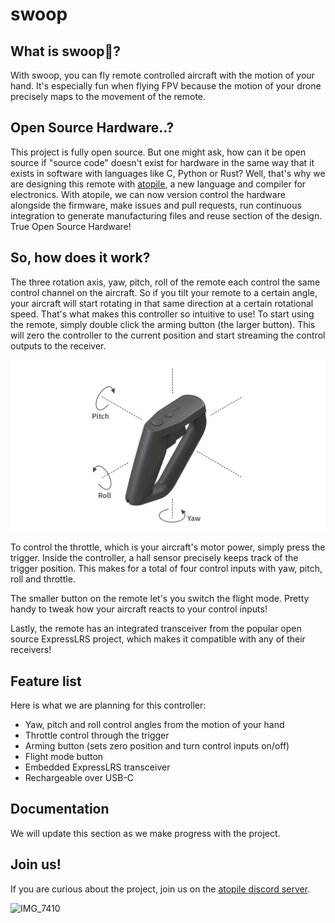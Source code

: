 # swoop

## What is swoop🛫?

With swoop, you can fly remote controlled aircraft with the motion of your hand. It's especially fun when flying FPV because the motion of your drone precisely maps to the movement of the remote.

## Open Source Hardware..?

This project is fully open source. But one might ask, how can it be open source if "source code" doesn't exist for hardware in the same way that it exists in software with languages like C, Python or Rust? Well, that's why we are designing this remote with [atopile](https://github.com/atopile/atopile), a new language and compiler for electronics. With atopile, we can now version control the hardware alongside the firmware, make issues and pull requests, run continuous integration to generate manufacturing files and reuse section of the design. True Open Source Hardware!

## So, how does it work?

The three rotation axis, yaw, pitch, roll of the remote each control the same control channel on the aircraft. So if you tilt your remote to a certain angle, your aircraft will start rotating in that same direction at a certain rotational speed. That's what makes this controller so intuitive to use! To start using the remote, simply double click the arming button (the larger button). This will zero the controller to the current position and start streaming the control outputs to the receiver.

![yaw, pitch, roll](docs/assets/VECTOR_YPR.jpg)

To control the throttle, which is your aircraft's motor power, simply press the trigger. Inside the controller, a hall sensor precisely keeps track of the trigger position. This makes for a total of four control inputs with yaw, pitch, roll and throttle.

The smaller button on the remote let's you switch the flight mode. Pretty handy to tweak how your aircraft reacts to your control inputs!

Lastly, the remote has an integrated transceiver from the popular open source ExpressLRS project, which makes it compatible with any of their receivers!

## Feature list

Here is what we are planning for this controller:

- Yaw, pitch and roll control angles from the motion of your hand
- Throttle control through the trigger
- Arming button (sets zero position and turn control inputs on/off)
- Flight mode button
- Embedded ExpressLRS transceiver
- Rechargeable over USB-C

## Documentation

We will update this section as we make progress with the project.

## Join us!

If you are curious about the project, join us on the [atopile discord server](https://discord.gg/nr5V3QRUd3).

![IMG_7410](https://github.com/atopile/swoop/assets/9785003/696a1b3a-4fe3-41b3-800c-c4fb4323561a)

